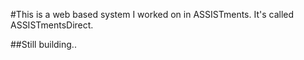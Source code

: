 #This is a web based system I worked on in ASSISTments. It's called ASSISTmentsDirect.

##Still building..